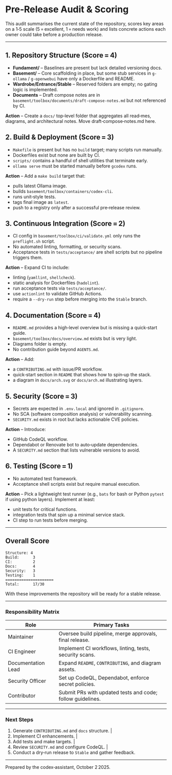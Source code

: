 # Pre‑Release Audit & Scoring

This audit summarises the current state of the repository, scores key areas on a 1‑5 scale (5 = excellent, 1 = needs work) and lists concrete actions each owner could take before a production release.

---

## 1. Repository Structure (Score = 4)

* **Fundament/** – Baselines are present but lack detailed versioning docs.
* **Basement/** – Core scaffolding in place, but some stub services in `g-ollama` / `g-openwebui` have only a Dockerfile and README.
* **Wardrobe/Entrance/Stable** – Reserved folders are empty; no gating logic is implemented.
* **Documents** – Draft compose notes are in `basement/toolbox/documents/draft-compose-notes.md` but not referenced by CI.
  
**Action** – Create a `docs/` top‑level folder that aggregates all read‑mes, diagrams, and architectural notes. Move draft‑compose‑notes.md here.

## 2. Build & Deployment (Score = 3)

* `Makefile` is present but has no `build` target; many scripts run manually.
* Dockerfiles exist but none are built by CI.
* `scripts/` contains a handful of shell utilities that terminate early.
* `ollama serve` must be started manually before `gcodex` runs.

**Action** – Add a `make build` target that:
  - pulls latest Ollama image.
  - builds `basement/toolbox/containers/codex-cli`.
  - runs unit‑style tests.
  - tags final image as `latest`.
  - push to a registry only after a successful pre‑release review.

## 3. Continuous Integration (Score = 2)

* CI config in `basement/toolbox/ci/validate.yml` only runs the `preflight.sh` script.
* No automated linting, formatting, or security scans.
* Acceptance tests in `tests/acceptance/` are shell scripts but no pipeline triggers them.

**Action** – Expand CI to include:
  - linting (`yamllint`, `shellcheck`).
  - static analysis for Dockerfiles (`hadolint`).
  - run acceptance tests via `tests/acceptance/`.
  - use `actionlint` to validate GitHub Actions.
  - require a `--dry-run` step before merging into the `Stable` branch.

## 4. Documentation (Score = 4)

* `README.md` provides a high‑level overview but is missing a quick‑start guide.
* `basement/toolbox/docs/overview.md` exists but is very light.
* Diagrams folder is empty.
* No contribution guide beyond `AGENTS.md`.

**Action** – Add:
  - a `CONTRIBUTING.md` with issue/PR workflow.
  - quick‑start section in `README` that shows how to spin‑up the stack.
  - a diagram in `docs/arch.svg` or `docs/arch.md` illustrating layers.

## 5. Security (Score = 3)

* Secrets are expected in `.env.local` and ignored in `.gitignore`.
* No SCA (software composition analysis) or vulnerability scanning.
* `SECURITY.md` exists in root but lacks actionable CVE policies.

**Action** – Introduce:
  - GitHub CodeQL workflow.
  - Dependabot or Renovate bot to auto‑update dependencies.
  - A `SECURITY.md` section that lists vulnerable versions to avoid.

## 6. Testing (Score = 1)

* No automated test framework.
* Acceptance shell scripts exist but require manual execution.

**Action** – Pick a lightweight test runner (e.g., `bats` for bash or Python `pytest` if using python layers). Implement at least:
  - unit tests for critical functions.
  - integration tests that spin up a minimal service stack.
  - CI step to run tests before merging.

---

## Overall Score
```
Structure: 4
Build:      3
CI:         2
Docs:       4
Security:   3
Testing:    1
=====================
Total:      17/30
```

With these improvements the repository will be ready for a stable release.

---

### Responsibility Matrix

| Role | Primary Tasks |
|------|---------------|
| Maintainer | Oversee build pipeline, merge approvals, final release. |
| CI Engineer | Implement CI workflows, linting, tests, security scans. |
| Documentation Lead | Expand `README`, `CONTRIBUTING`, and diagram assets. |
| Security Officer | Set up CodeQL, Dependabot, enforce secret policies. |
| Contributor | Submit PRs with updated tests and code; follow guidelines. |

---

### Next Steps
1. Generate `CONTRIBUTING.md` and `docs` structure. |
2. Implement CI enhancements. |
3. Add tests and make targets. |
4. Review `SECURITY.md` and configure CodeQL. |
5. Conduct a dry‑run release to `Stable` and gather feedback.

---

Prepared by the codex‑assistant, October 2 2025.
